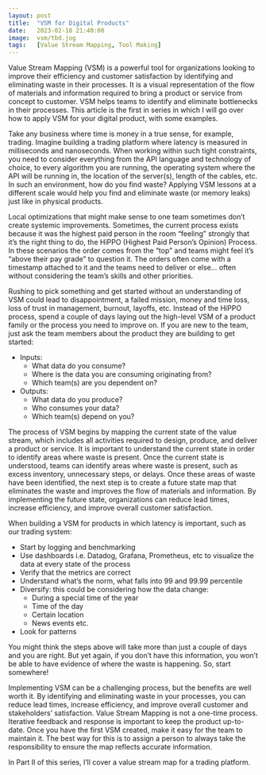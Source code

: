 ```yaml
---
layout: post
title:  "VSM for Digital Products"
date:   2023-02-18 21:40:00
image:  vsm/tbd.jog
tags:   [Value Stream Mapping, Tool Making]
---
```


Value Stream Mapping (VSM) is a powerful tool for organizations looking to improve their efficiency and customer satisfaction by identifying and eliminating waste in their processes. It is a visual representation of the flow of materials and information required to bring a product or service from concept to customer. VSM helps teams to identify and eliminate bottlenecks in their processes.
This article is the first in series in which I will go over how to apply VSM for your digital product, with some examples.

Take any business where time is money in a true sense, for example, trading. Imagine building a trading platform where latency is measured in milliseconds and nanoseconds. When working within such tight constraints, you need to consider everything from the API language and technology of choice, to every algorithm you are running, the operating system where the API will be running in, the location of the server(s), length of the cables, etc. In such an environment, how do you find waste? Applying VSM lessons at a different scale would help you find and eliminate waste (or memory leaks) just like in physical products.

Local optimizations that might make sense to one team sometimes don’t create systemic improvements. Sometimes, the current process exists because it was the highest paid person in the room “feeling” strongly that it’s the right thing to do, the HiPPO (Highest Paid Person’s Opinion) Process. In these scenarios the order comes from the “top” and teams might feel it’s “above their pay grade” to question it. The orders often come with a timestamp attached to it and the teams need to deliver or else… often without considering the team’s skills and other priorities.

Rushing to pick something and get started without an understanding of VSM could lead to disappointment, a failed mission, money and time loss, loss of trust in management, burnout, layoffs, etc. Instead of the HiPPO process, spend a couple of days laying out the high-level VSM of a product family or the process you need to improve on. If you are new to the team, just ask the team members about the product they are building to get started:
- Inputs:
  - What data do you consume?
  - Where is the data you are consuming originating from?
  - Which team(s) are you dependent on?
- Outputs:
  - What data do you produce?
  - Who consumes your data?
  - Which team(s) depend on you?

The process of VSM begins by mapping the current state of the value stream, which includes all activities required to design, produce, and deliver a product or service. It is important to understand the current state in order to identify areas where waste is present. Once the current state is understood, teams can identify areas where waste is present, such as excess inventory, unnecessary steps, or delays. Once these areas of waste have been identified, the next step is to create a future state map that eliminates the waste and improves the flow of materials and information. By implementing the future state, organizations can reduce lead times, increase efficiency, and improve overall customer satisfaction.

When building a VSM for products in which latency is important, such as our trading system:
- Start by logging and benchmarking
- Use dashboards i.e. Datadog, Grafana, Prometheus, etc to visualize the data at every state of the process
- Verify that the metrics are correct 
- Understand what’s the norm, what falls into 99 and 99.99 percentile
- Diversify: this could be considering how the data change:
  - During a special time of the year
  - Time of the day
  - Certain location
  - News events etc.
- Look for patterns

You might think the steps above will take more than just a couple of days and you are right. But yet again, if you don’t have this information, you won’t be able to have evidence of where the waste is happening. So, start somewhere!

Implementing VSM can be a challenging process, but the benefits are well worth it. By identifying and eliminating waste in your processes, you can reduce lead times, increase efficiency, and improve overall customer and stakeholders’ satisfaction. Value Stream Mapping is not a one-time process. Iterative feedback and response is important to keep the product up-to-date. Once you have the first VSM created, make it easy for the team to maintain it. The best way for this is to assign a person to always take the responsibility to ensure the map reflects accurate information. 


In Part II of this series, I’ll cover a value stream map for a trading platform.

